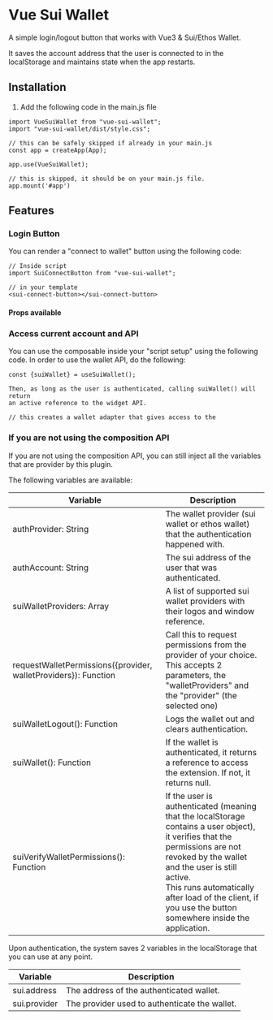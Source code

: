 # Vue Sui Wallet

A simple login/logout button that works with Vue3 & Sui/Ethos Wallet.

It saves the account address that the user is connected to in the localStorage and maintains state when the app restarts.

## Installation

1. Add the following code in the main.js file

```
import VueSuiWallet from "vue-sui-wallet";
import "vue-sui-wallet/dist/style.css"; 

// this can be safely skipped if already in your main.js
const app = createApp(App);

app.use(VueSuiWallet);

// this is skipped, it should be on your main.js file.
app.mount('#app')
```
## Features

### Login Button

You can render a "connect to wallet" button using the following code:

```
// Inside script
import SuiConnectButton from "vue-sui-wallet";

// in your template
<sui-connect-button></sui-connect-button>
```

#### Props available



### Access current account and API

You can use the composable inside your "script setup" using the following code.
In order to use the wallet API, do the following:

```
const {suiWallet} = useSuiWallet();

Then, as long as the user is authenticated, calling suiWallet() will return
an active reference to the widget API.
 
// this creates a wallet adapter that gives access to the 
```


### If you are not using the composition API

If you are not using the composition API, you can 
still inject all the variables that are provider by this plugin.

The following variables are available:

| Variable                                                        | Description                                                                                                                                                                                                                                                                                     |
|-----------------------------------------------------------------|-------------------------------------------------------------------------------------------------------------------------------------------------------------------------------------------------------------------------------------------------------------------------------------------------|
| authProvider: String                                            | The wallet provider (sui wallet or ethos wallet) that the authentication happened with.                                                                                                                                                                                                         |
| authAccount: String                                             | The sui address of the user that was authenticated.                                                                                                                                                                                                                                             |
| suiWalletProviders: Array                                       | A list of supported sui wallet providers with their logos and window reference.                                                                                                                                                                                                                 |
| requestWalletPermissions({provider, walletProviders}): Function | Call this to request permissions from the provider of your choice.<br/>This accepts 2 parameters, the "walletProviders" and the "provider" (the selected one)                                                                                                                                   |
| suiWalletLogout(): Function                                     | Logs the wallet out and clears authentication.                                                                                                                                                                                                                                                  |
| suiWallet(): Function                                           | If the wallet is authenticated, it returns a reference to access the extension. If not, it returns null.                                                                                                                                                                                        |
| suiVerifyWalletPermissions(): Function                          | If the user is authenticated (meaning that the localStorage contains a user object), it verifies that the permissions are not revoked by the wallet and the user is still active.<br/>This runs automatically after load of the client, if you use the button somewhere inside the application. |

Upon authentication, the system saves 2 variables in the localStorage that you can use
at any point.

| Variable     | Description                                   |
|--------------|-----------------------------------------------|
| sui.address  | The address of the authenticated wallet.      |
| sui.provider | The provider used to authenticate the wallet. |